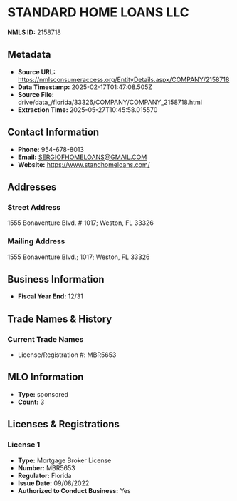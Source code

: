 # STANDARD HOME LOANS LLC

**NMLS ID:** 2158718

## Metadata
- **Source URL:** https://nmlsconsumeraccess.org/EntityDetails.aspx/COMPANY/2158718
- **Data Timestamp:** 2025-02-17T01:47:08.505Z
- **Source File:** drive/data_/florida/33326/COMPANY/COMPANY_2158718.html
- **Extraction Time:** 2025-05-27T10:45:58.015570

## Contact Information
- **Phone:** 954-678-8013
- **Email:** SERGIOFHOMELOANS@GMAIL.COM
- **Website:** https://www.standhomeloans.com/

## Addresses
### Street Address
1555 Bonaventure Blvd. # 1017; Weston, FL 33326

### Mailing Address
1555 Bonaventure Blvd.; 1017; Weston, FL 33326

## Business Information
- **Fiscal Year End:** 12/31

## Trade Names & History
### Current Trade Names
- License/Registration #: MBR5653

## MLO Information
- **Type:** sponsored
- **Count:** 3

## Licenses & Registrations

### License 1
- **Type:** Mortgage Broker License
- **Number:** MBR5653
- **Regulator:** Florida
- **Issue Date:** 09/08/2022
- **Authorized to Conduct Business:** Yes
